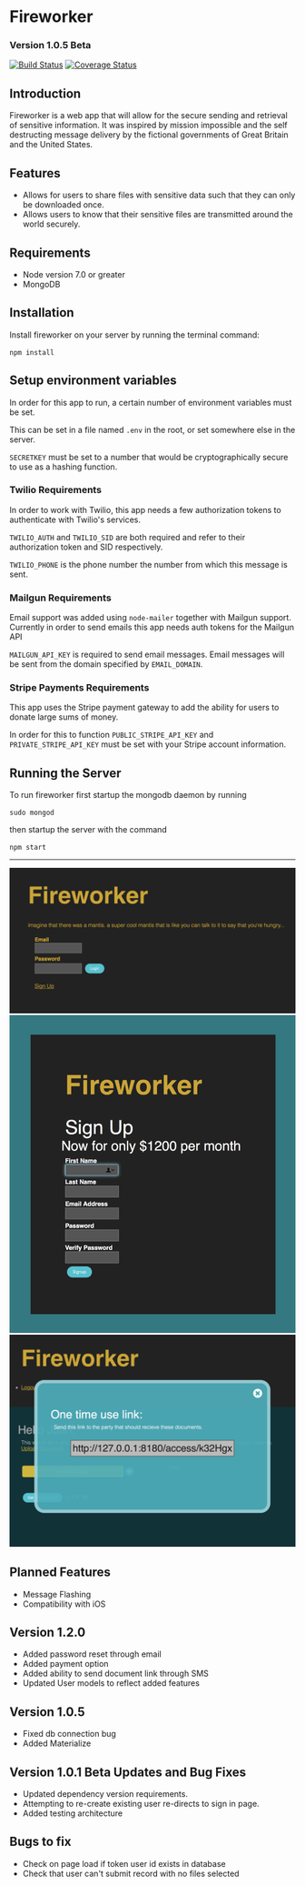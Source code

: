 # Fireworker
### Version 1.0.5 Beta
[![Build Status](https://travis-ci.org/JSitter/fireworker.svg?branch=master)](https://travis-ci.org/JSitter/fireworker)
[![Coverage Status](https://coveralls.io/repos/github/JSitter/fireworker/badge.svg?branch=master)](https://coveralls.io/github/JSitter/fireworker?branch=master)


## Introduction
Fireworker is a web app that will allow for the secure sending and retrieval of sensitive information. It was inspired by mission impossible and the self destructing message delivery by the fictional governments of Great Britain and the United States.

## Features
* Allows for users to share files with sensitive data such that they can only be downloaded once.
* Allows users to know that their sensitive files are transmitted around the world securely.

## Requirements
* Node version 7.0 or greater
* MongoDB

## Installation
Install fireworker on your server by running the terminal command:
```
npm install
```

## Setup environment variables
In order for this app to run, a certain number of environment variables must be set. 

This can be set in a file named `.env` in the root, or set somewhere else in the server.

`SECRETKEY` must be set to a number that would be cryptographically secure to use as a hashing function.

### Twilio Requirements
In order to work with Twilio, this app needs a few authorization tokens to authenticate with Twilio's services.

`TWILIO_AUTH` and `TWILIO_SID` are both required and refer to their authorization token and SID respectively.

`TWILIO_PHONE` is the phone number the number from which this message is sent.

### Mailgun Requirements
Email support was added using `node-mailer` together with Mailgun support. Currently in order to send emails this app needs auth tokens for the Mailgun API

`MAILGUN_API_KEY` is required to send email messages.
Email messages will be sent from the domain specified by `EMAIL_DOMAIN`.

### Stripe Payments Requirements
This app uses the Stripe payment gateway to add the ability for users to donate large sums of money.

In order for this to function `PUBLIC_STRIPE_API_KEY` and `PRIVATE_STRIPE_API_KEY` must be set with your Stripe account information.


## Running the Server

To run fireworker first startup the mongodb daemon by running

``` 
sudo mongod 
``` 

then startup the server with the command 

``` 
npm start 
```

---


![index page](./help_files/fireworkermain.png)
![login page](./help_files/fireworkerlogin.png)
![link token](./help_files/fireworkerlink.png)

## Planned Features
* Message Flashing
* Compatibility with iOS

## Version 1.2.0
* Added password reset through email
* Added payment option
* Added ability to send document link through SMS
* Updated User models to reflect added features

## Version 1.0.5
* Fixed db connection bug
* Added Materialize

## Version 1.0.1 Beta Updates and Bug Fixes
* Updated dependency version requirements.
* Attempting to re-create existing user re-directs to sign in page.
* Added testing architecture

## Bugs to fix 
* Check on page load if token user id exists in database
* Check that user can't submit record with no files selected
